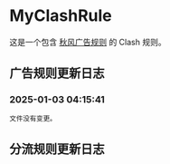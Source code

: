# MyClashRule
这是一个包含 [秋风广告规则](https://awavenue.top/) 的 Clash 规则。

## 广告规则更新日志

### 2025-01-03 04:15:41

```diff
文件没有变更。
```

## 分流规则更新日志
